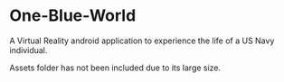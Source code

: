 # One-Blue-World
A Virtual Reality android application to experience the life of a US Navy individual.

Assets folder has not been included due to its large size.
